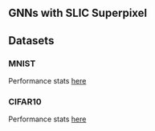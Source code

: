 ## GNNs with SLIC Superpixel

## Datasets

### MNIST
Performance stats [here](https://docs.google.com/spreadsheets/d/1kSUZvOLq8QyniwMOj9HKeVuTXG9VD3Zsca1TydInLIQ/edit?usp=sharing)

### CIFAR10
Performance stats [here](https://docs.google.com/spreadsheets/d/1xTd3UqqrIilJ2Qq268gOugvfmFQOBZ1I-g5w1-iuzAs/edit?usp=sharing)

